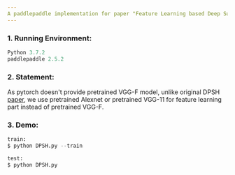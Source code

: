 ```yaml
---
A paddlepaddle implementation for paper "Feature Learning based Deep Supervised Hashing with Pairwise Labels"
---
```

### 1. Running Environment:
```python
Python 3.7.2
paddlepaddle 2.5.2
```
### 2. Statement:
As pytorch doesn't provide pretrained VGG-F model, unlike original DPSH [paper](https://cs.nju.edu.cn/lwj/paper/IJCAI16_DPSH.pdf), we use pretrained Alexnet or pretrained VGG-11 for feature learning part instead of pretrained VGG-F.
### 3. Demo:
```python
train:
$ python DPSH.py --train

test:
$ python DPSH.py
```
